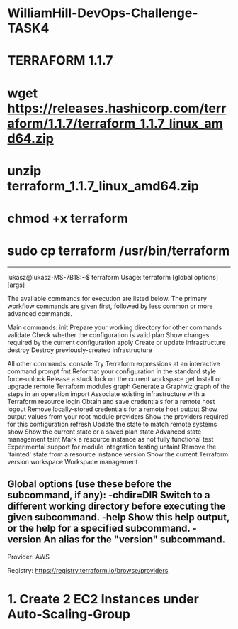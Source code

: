 # WilliamHill-DevOps-Challenge-TASK4

# TERRAFORM 1.1.7

# wget https://releases.hashicorp.com/terraform/1.1.7/terraform_1.1.7_linux_amd64.zip
# unzip terraform_1.1.7_linux_amd64.zip

# chmod +x terraform
# sudo cp terraform /usr/bin/terraform
--------------------------------------------------------------------------------------------------
lukasz@lukasz-MS-7B18:~$ terraform 
Usage: terraform [global options] <subcommand> [args]

The available commands for execution are listed below.
The primary workflow commands are given first, followed by
less common or more advanced commands.

Main commands:
  init          Prepare your working directory for other commands
  validate      Check whether the configuration is valid
  plan          Show changes required by the current configuration
  apply         Create or update infrastructure
  destroy       Destroy previously-created infrastructure

All other commands:
  console       Try Terraform expressions at an interactive command prompt
  fmt           Reformat your configuration in the standard style
  force-unlock  Release a stuck lock on the current workspace
  get           Install or upgrade remote Terraform modules
  graph         Generate a Graphviz graph of the steps in an operation
  import        Associate existing infrastructure with a Terraform resource
  login         Obtain and save credentials for a remote host
  logout        Remove locally-stored credentials for a remote host
  output        Show output values from your root module
  providers     Show the providers required for this configuration
  refresh       Update the state to match remote systems
  show          Show the current state or a saved plan
  state         Advanced state management
  taint         Mark a resource instance as not fully functional
  test          Experimental support for module integration testing
  untaint       Remove the 'tainted' state from a resource instance
  version       Show the current Terraform version
  workspace     Workspace management

Global options (use these before the subcommand, if any):
  -chdir=DIR    Switch to a different working directory before executing the
                given subcommand.
  -help         Show this help output, or the help for a specified subcommand.
  -version      An alias for the "version" subcommand.
----------------------------------------------------------------------------------------------------------------------------------
  Provider: AWS
  
  Registry: https://registry.terraform.io/browse/providers
  
  # 1. Create 2 EC2 Instances under Auto-Scaling-Group
  
  
